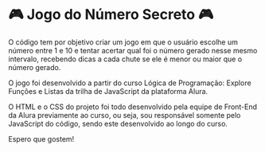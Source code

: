 # 🎮 Jogo do Número Secreto 🎮

O código tem por objetivo criar um jogo em que o usuário escolhe um número entre 1 e 10 e tentar acertar qual foi o número gerado nesse mesmo intervalo, recebendo dicas a cada chute se ele é menor ou maior que o número gerado.

O jogo foi desenvolvido a partir do curso Lógica de Programação: Explore Funções e Listas da trilha de JavaScript da plataforma Alura.

O HTML e o CSS do projeto foi todo desenvolvido pela equipe de Front-End da Alura previamente ao curso, ou seja, sou responsável somente pelo JavaScript do código, sendo este desenvolvido ao longo do curso.

Espero que gostem!
